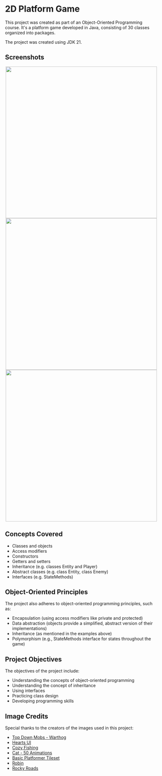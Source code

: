 # 2D Platform Game

This project was created as part of an Object-Oriented Programming course. It's a platform game developed in Java, consisting of 30 classes organized into packages.

The project was created using JDK 21.

## Screenshots

<p align="center">
<img src="https://github.com/wkasprzak/2D-platform-game/assets/127446130/ee11bc63-8f7c-4c51-8180-20f0ac95b8a5" width="500" />
<img src="https://github.com/wkasprzak/2D-platform-game/assets/127446130/6b99a8b8-9b7c-4a9e-8131-e9bbdb6b46be" width="500" />
<img src="https://github.com/wkasprzak/2D-platform-game/assets/127446130/4b307148-2f24-4480-922c-4f0bb8cbf50c" width="500" />
</p>

## Concepts Covered

- Classes and objects
- Access modifiers
- Constructors
- Getters and setters
- Inheritance (e.g. classes Entity and Player)
- Abstract classes (e.g. class Entity, class Enemy)
- Interfaces (e.g. StateMethods)

## Object-Oriented Principles

The project also adheres to object-oriented programming principles, such as:

- Encapsulation (using access modifiers like private and protected)
- Data abstraction (objects provide a simplified, abstract version of their implementations)
- Inheritance (as mentioned in the examples above)
- Polymorphism (e.g., StateMethods interface for states throughout the game)

## Project Objectives

The objectives of the project include:

- Understanding the concepts of object-oriented programming
- Understanding the concept of inheritance
- Using interfaces
- Practicing class design
- Developing programming skills

## Image Credits

Special thanks to the creators of the images used in this project:

- [Top Down Mobs - Warthog](https://admurin.itch.io/top-down-mobs-warhog)
- [Hearts UI](https://swooshwhoosh.itch.io/heartsui)
- [Cozy Fishing](https://shubibubi.itch.io/cozy-fishing)
- [Cat - 50 Animations](https://bowpixel.itch.io/cat-50-animations)
- [Basic Platformer Tileset](https://mynastudios.itch.io/basic-platformer-tileset)
- [Robin](https://prinbles.itch.io/robin)
- [Rocky Roads](https://essssam.itch.io/rocky-roads)
